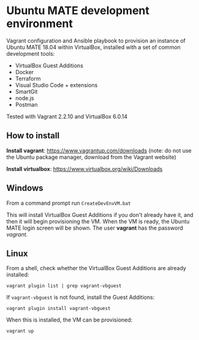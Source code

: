 # Ubuntu MATE development environment

Vagrant configuration and Ansible playbook to provision an instance of Ubuntu MATE 18.04 within VirtualBox, installed with a set of common development tools:
* VirtualBox Guest Additions
* Docker
* Terraform
* Visual Studio Code + extensions
* SmartGit
* node.js
* Postman

Tested with Vagrant 2.2.10 and VirtualBox 6.0.14

## How to install

**Install vagrant**: https://www.vagrantup.com/downloads
(note: do not use the Ubuntu package manager, download from the Vagrant website)

**Install virtualbox**: https://www.virtualbox.org/wiki/Downloads

## Windows 

From a command prompt run
`CreateDevEnvVM.bat`

This will install VirtualBox Guest Additions if you don't already have it, and then it will begin provisioning the VM.
When the VM is ready, the Ubuntu MATE login screen will be shown. The user **vagrant** has the password **vagrant*.*

## Linux

From a shell, check whether the VirtualBox Guest Additions are already installed:

`vagrant plugin list | grep vagrant-vbguest`

If `vagrant-vbguest` is not found, install the Guest Additions:

`vagrant plugin install vagrant-vbguest`

When this is installed, the VM can be provisioned:

`vagrant up`